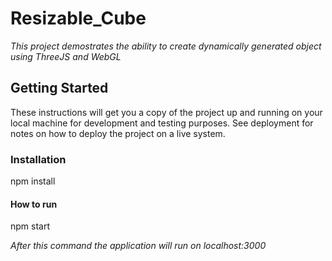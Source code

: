 # Resizable_Cube

*This project demostrates the ability to create dynamically generated object using ThreeJS and WebGL*

## Getting Started

These instructions will get you a copy of the project up and running on your local machine for development and testing purposes. See deployment for notes on how to deploy the project on a live system.

### Installation

npm install

#### How to run

npm start

*After this command the application will run on localhost:3000*